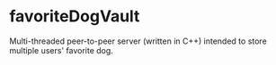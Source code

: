 # favoriteDogVault
Multi-threaded peer-to-peer server (written in C++) intended to store multiple users' favorite dog.
